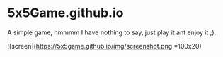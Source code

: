 5x5Game.github.io
=============

A simple game, hmmmm I have nothing to say, just play it ant enjoy it ;).

![screen](https://5x5game.github.io/img/screenshot.png =100x20)